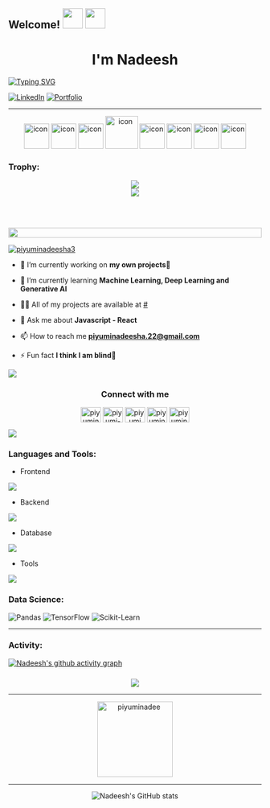 ## Welcome! <img src="https://media.giphy.com/media/hvRJCLFzcasrR4ia7z/giphy.gif" width="40px"> <img src="https://media.giphy.com/media/H2zjDfFXWTCSU8LxeB/giphy.gif?cid=ecf05e47oyn9ib20obtrvmd89d1lo2hg3yfcueahsdzjjvt6&rid=giphy.gif&ct=s" align="rigt" width="40" height="40">
<h1 align="center"> I'm Nadeesh</h1>

[![Typing SVG](https://readme-typing-svg.herokuapp.com?font=Fira+Code&size=25&duration=4000&pause=1000&color=00ff00&width=435&lines=Machine+Learning+Engineer;Data+Science+Enthusiast;Open-Source+Contributor)](https://git.io/typing-svg)

[![LinkedIn](https://img.shields.io/badge/LinkedIn-0077B5?style=for-the-badge&logo=linkedin&logoColor=white)](https://www.linkedin.com/in/piyumi-weerarathna-36ba26214/)
[![Portfolio](https://img.shields.io/badge/Portfolio-%23000000.svg?style=for-the-badge&logo=firefox&logoColor=white)](https://piyuminadee.github.io/React_Portfolio)

---

<div align="center">
  <img src="https://techstack-generator.vercel.app/csharp-icon.svg" alt="icon" width="50" height="50" />
  <img src="https://techstack-generator.vercel.app/python-icon.svg" alt="icon" width="50" height="50" />
  <img src="https://techstack-generator.vercel.app/java-icon.svg" alt="icon" width="50" height="50" />
 <img src="https://techstack-generator.vercel.app/django-icon.svg" alt="icon" width="65" height="65" />
  <img src="https://techstack-generator.vercel.app/js-icon.svg" alt="icon"width="50" height="50" />
  <img src="https://techstack-generator.vercel.app/react-icon.svg" alt="icon" width="50" height="50" />
 <img src="https://techstack-generator.vercel.app/mysql-icon.svg" alt="icon" width="50" height="50" />
   <img src="https://techstack-generator.vercel.app/github-icon.svg" alt="icon" width="50" height="50" />
    
  
</div>

<h3 align="left">Trophy:</h3>



<div align="center">
<img src="https://github-profile-trophy.vercel.app/?username=piyuminadee&theme=matrix&no-bg=true&no-frame=true&row=1&column=4&title=MultiLanguage,Commits,PullRequest,Reviews">
 </div>

<div align="center">
<img src="https://github-profile-trophy.vercel.app/?username=piyuminadee&theme=matrix&no-bg=true&no-frame=true&row=1&column=4&title=Repositories,Organizations,Stars,Followers">
 </div>

 
 <br><br>

<img src="https://i.imgur.com/dBaSKWF.gif" height="20" width="100%">


<p align="left"> <a href="https://twitter.com/piyuminadeesha3" target="blank"><img src="https://img.shields.io/twitter/follow/piyuminadeesha3?logo=twitter&style=for-the-badge" alt="piyuminadeesha3" /></a> </p>

- 🔭 I’m currently working on **my own projects🚀**

- 🌱 I’m currently learning **Machine Learning, Deep Learning and Generative AI**

- 👨‍💻 All of my projects are available at [#](http://localhost:5173/React_Portfolio/)

- 💬 Ask me about **Javascript - React**

- 📫 How to reach me **piyuminadeesha.22@gmail.com**

- ⚡ Fun fact **I think I am blind🧐**

<img src="https://user-images.githubusercontent.com/73097560/115834477-dbab4500-a447-11eb-908a-139a6edaec5c.gif">
<h3 align="center">Connect with me</h3>
<p align="center">
<a href="https://twitter.com/piyuminadeesha3" target="blank"><img align="center" src="https://raw.githubusercontent.com/rahuldkjain/github-profile-readme-generator/master/src/images/icons/Social/twitter.svg" alt="piyuminadeesha3" height="30" width="40" /></a>
<a href="https://linkedin.com/in/piyumi-weerarathna-36ba26214" target="blank"><img align="center" src="https://raw.githubusercontent.com/rahuldkjain/github-profile-readme-generator/master/src/images/icons/Social/linked-in-alt.svg" alt="piyumi-weerarathna-36ba26214" height="30" width="40" /></a>
<a href="https://instagram.com/piyumi weerarathna" target="blank"><img align="center" src="https://raw.githubusercontent.com/rahuldkjain/github-profile-readme-generator/master/src/images/icons/Social/instagram.svg" alt="piyumi weerarathna" height="30" width="40" /></a>
<a href="https://www.hackerrank.com/piyuminadeesha_1" target="blank"><img align="center" src="https://raw.githubusercontent.com/rahuldkjain/github-profile-readme-generator/master/src/images/icons/Social/hackerrank.svg" alt="piyuminadeesha_1" height="30" width="40" /></a>
<a href="https://auth.geeksforgeeks.org/user/piyuminadki1r" target="blank"><img align="center" src="https://raw.githubusercontent.com/rahuldkjain/github-profile-readme-generator/master/src/images/icons/Social/geeks-for-geeks.svg" alt="piyuminadki1r" height="30" width="40" /></a>
</p>
<img src="https://user-images.githubusercontent.com/73097560/115834477-dbab4500-a447-11eb-908a-139a6edaec5c.gif">


<h3 align="left">Languages and Tools:</h3>

- Frontend
<p align="left">
  <a href="https://skillicons.dev">
    <img src="https://skillicons.dev/icons?i=html,css,bootstrap,jquery,js,react,nextjs,redux,tailwind" />
  </a>
</p>

- Backend
<p align="left">
  <a href="https://skillicons.dev">
    <img src="https://skillicons.dev/icons?i=php,java,nodejs,express,spring,fastapi,dotnet" />
  </a>
</p>

- Database
<p align="left">
  <a href="https://skillicons.dev">
    <img src="https://skillicons.dev/icons?i=mysql,postgresql,mongodb" />
  </a>
</p>

- Tools
<p align="left">
  <a href="https://skillicons.dev">
    <img src="https://skillicons.dev/icons?i=git,github,figma,idea,vscode,pycharm,illustrator,photoshop,visualstudio,postman" />
  </a>
</p>

<h3 align="left">Data Science:</h3>

![Pandas](https://img.shields.io/badge/Pandas-150458?style=for-the-badge&logo=pandas&logoColor=white)
![TensorFlow](https://img.shields.io/badge/TensorFlow-FF6F00?style=for-the-badge&logo=tensorflow&logoColor=white)
![Scikit-Learn](https://img.shields.io/badge/ScikitLearn-FF6F00?style=for-the-badge&logo=scikitlearn&logoColor=white)

---

<h3 align="left">Activity:</h3>



[![Nadeesh's github activity graph](https://github-readme-activity-graph.vercel.app/graph?username=piyuminadee&bg_color=tokyo-night&color=708090&line=24292e&point=24292e&area=true&hide_border=true)](https://github.com/piyuminadee/github-readme-activity-graph)
<br>

###

<div align="center">
  <a href="https://github.com/piyuminadee/github-readme-stats"><img align="center" src="https://github-readme-stats.vercel.app/api/top-langs/?username=piyuminadee&layout=compact&theme=algolia&hide_border=false" /></a>
</div><hr>
<div align="center">
 <img align="center" src="https://github-readme-streak-stats.herokuapp.com/?user=piyuminadee&theme=transparent" height="150" alt="piyuminadee" /></div> <hr>
 <div align="center">


![Nadeesh's GitHub stats](https://github-readme-stats.vercel.app/api?username=piyuminadee\&theme=transparent\&show_icons=true\&show=reviews,prs_merged,prs_merged_percentage\&hide=contribs,issues ) 

</div>



